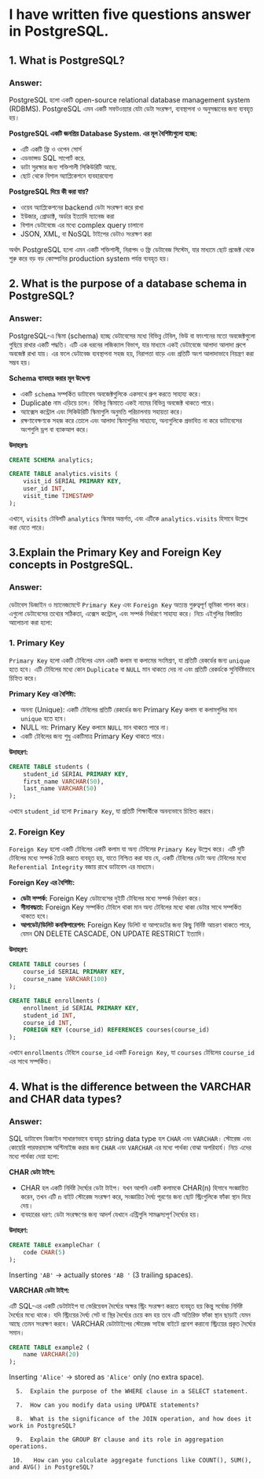 # I have written five questions answer in PostgreSQL.

## 1. What is PostgreSQL?

### Answer: 
PostgreSQL হলো একটি open-source relational database management system (RDBMS). PostgreSQL এমন একটি সফটওয়্যার যেটা ডেটা সংরক্ষণ, ব্যবস্থাপনা ও অনুসন্ধানের জন্য ব্যবহৃত হয়।

<b>PostgreSQL একটি জনপ্রিয় Database System. এর মূল বৈশিষ্ট্যগুলো হচ্ছে:</b>

- এটি একটি  ফ্রি ও ওপেন সোর্স
- এডভান্সড SQL সাপোর্ট  করে.
- ডাটা সুরক্ষার জন্য শক্তিশালী সিকিউরিটি আছে.
- ছোট থেকে বিশাল অ্যাপ্লিকেশনে ব্যবহারযোগ্য

<b>PostgreSQL দিয়ে কী করা যায়?</b>

- ওয়েব অ্যাপ্লিকেশনের backend ডেটা সংরক্ষণ করে রাখা
- ইউজার, প্রোডাক্ট, অর্ডার ইত্যাদি ম্যানেজ করা
- বিশাল ডেটাবেজে এর মধ্যে complex query চালানো
- JSON, XML, বা NoSQL টাইপের ডেটাও সংরক্ষণ করা

অর্থাৎ PostgreSQL হলো এমন একটি শক্তিশালী, নিরাপদ ও ফ্রি ডেটাবেজ সিস্টেম, যার মাধ্যমে ছোট প্রজেক্ট থেকে শুরু করে বড় বড় কোম্পানির production system পর্যন্ত ব্যবহৃত হয়। 

## 2. What is the purpose of a database schema in PostgreSQL?

### Answer: 

PostgreSQL-এ স্কিমা (schema) হচ্ছে ডেটাবেসের মধ্যে বিভিন্ন টেবিল, ভিউ বা ফাংশনের মতো অবজেক্টগুলো গুছিয়ে রাখার একটি পদ্ধতি। এটি এক ধরনের লজিক্যাল বিভাগ, যার মাধ্যমে একই ডেটাবেজে আলাদা আলাদা গ্রুপে অবজেক্ট রাখা যায়। এর ফলে ডেটাবেজ ব্যবস্থাপনা সহজ হয়, নিরাপত্তা বাড়ে এবং প্রতিটি অংশ আলাদাভাবে নিয়ন্ত্রণ করা সম্ভব হয়।

<b>Schema ব্যাবহার করার মূল উদ্দেশ্য</b>
- একটি `schema` সম্পর্কিত ডাটাবেস অবজেক্টগুলিকে একসাথে গ্রুপ করতে সাহায্য করে।
- Duplicate নাম এড়িয়ে চলে। বিভিন্ন স্কিমাতে একই নামের বিভিন্ন অবজেক্ট থাকতে পারে।
- অ্যাক্সেস কন্ট্রোল এবং সিকিউরিটি স্কিমাগুলি অনুমতি পরিচালনায় সহায়তা করে।
- রক্ষণাবেক্ষণকে সহজ করে তোলে এবং আলাদা স্কিমাগুলির সাহায্যে, অন্যগুলিকে প্রভাবিত না করে ডাটাবেসের অংশগুলি ড্রপ বা ব্যাকআপ করে।

<b>উদাহরণঃ</b>

```sql
CREATE SCHEMA analytics;

CREATE TABLE analytics.visits (
    visit_id SERIAL PRIMARY KEY,
    user_id INT,
    visit_time TIMESTAMP
);
```
এখানে, `visits` টেবিলটি `analytics` স্কিমার অন্তর্গত, এবং এটিকে `analytics.visits` হিসাবে উল্লেখ করা যেতে পারে।

## 3.Explain the Primary Key and Foreign Key concepts in PostgreSQL.

### Answer: 

ডেটাবেস ডিজাইন ও ম্যানেজমেন্টে `Primary Key` এবং `Foreign Key` অত্যন্ত গুরুত্বপূর্ণ ভূমিকা পালন করে। এগুলো ডেটাবেসের তথ্যের সঠিকতা, এক্সেস কন্ট্রোল, এবং সম্পর্ক নির্ধারণে সাহায্য করে। নিচে এইগুলির বিস্তারিত আলোচনা করা হলো:

### 1. Primary Key
`Primary Key` হলো একটি টেবিলের এমন একটি কলাম বা কলামের সংমিশ্রণ, যা প্রতিটি রেকর্ডের জন্য `unique` হতে হবে। এটি টেবিলের মধ্যে কোন `Duplicate` বা `NULL` মান থাকতে দেয় না এবং প্রতিটি রেকর্ডকে সুনির্দিষ্টভাবে চিহ্নিত করে।

<b>Primary Key এর বৈশিষ্ট্য:</b>
- অনন্য (Unique): একটি টেবিলের প্রতিটি রেকর্ডের জন্য Primary Key কলাম বা কলামগুলির মান `unique` হতে হবে।
- NULL নয়: Primary Key কলামে `NULL` মান থাকতে পারে না।
- একটি টেবিলের জন্য শুধু একটিমাত্র Primary Key থাকতে পারে।

<b>উদাহরণ:</b>

```sql
CREATE TABLE students (
    student_id SERIAL PRIMARY KEY,
    first_name VARCHAR(50),
    last_name VARCHAR(50)
);
```
এখানে `student_id` হলো `Primary Key`, যা প্রতিটি শিক্ষার্থীকে অনন্যভাবে চিহ্নিত করবে।

### 2. Foreign Key
`Foreign Key` হলো একটি টেবিলের একটি কলাম যা অন্য টেবিলের `Primary Key` উল্লেখ করে। এটি দুটি টেবিলের মধ্যে সম্পর্ক তৈরি করতে ব্যবহৃত হয়, যাতে নিশ্চিত করা যায় যে, একটি টেবিলের ডেটা অন্য টেবিলের মধ্যে `Referential Integrity` বজায় রাখে ডাটাবেস এর মাধ্যমে।

<b>Foreign Key এর বৈশিষ্ট্য:</b>
- <b>ডেটা সম্পর্ক:</b> Foreign Key ডেটাবেসের দুইটি টেবিলের মধ্যে সম্পর্ক নির্ধারণ করে।
- <b>সীমাবদ্ধতা:</b> Foreign Key সম্পর্কিত টেবিলে থাকা মান অন্য টেবিলের মধ্যে থাকা ডেটার সাথে সম্পর্কিত থাকতে হবে।
- <b>আপডেট/ডিলিট কনফিগারেশন:</b> Foreign Key ডিলিট বা আপডেটের জন্য কিছু নির্দিষ্ট আচরণ থাকতে পারে, যেমন ON DELETE CASCADE, ON UPDATE RESTRICT ইত্যাদি।

<b>উদাহরণ:</b>

```sql
CREATE TABLE courses (
    course_id SERIAL PRIMARY KEY,
    course_name VARCHAR(100)
);

CREATE TABLE enrollments (
    enrollment_id SERIAL PRIMARY KEY,
    student_id INT,
    course_id INT,
    FOREIGN KEY (course_id) REFERENCES courses(course_id)
);
```
এখানে `enrollments` টেবিলে `course_id` একটি `Foreign Key`, যা `courses` টেবিলের `course_id` এর সাথে সম্পর্কিত।

## 4. What is the difference between the VARCHAR and CHAR data types?

### Answer: 
SQL ডাটাবেস ডিজাইন সাধারণভাবে ব্যবহৃত string data type হল `CHAR` এবং `VARCHAR।` স্টোরেজ এবং কোয়েরি পারফরম্যান্স অপ্টিমাইজ করার জন্য `CHAR` এবং `VARCHAR` এর মধ্যে পার্থক্য বোঝা অপরিহার্য। নিচে এদের মধ্যে পার্থক্য দেয়া হলো:

<b>CHAR ডেটা টাইপ:</b>

- CHAR হল একটি নির্দিষ্ট দৈর্ঘ্যের ডেটা টাইপ। যখন আপনি একটি কলামকে CHAR(n) হিসাবে সংজ্ঞায়িত করেন, তখন এটি `n` বাইট স্টোরেজ সংরক্ষণ করে, সংজ্ঞায়িত দৈর্ঘ্য পূরণের জন্য ছোট স্ট্রিংগুলিকে ফাঁকা স্থান দিয়ে দেয়।
- ব্যবহারের ধরণ: ডেটা সংরক্ষণের জন্য আদর্শ যেখানে এন্ট্রিগুলি সামঞ্জস্যপূর্ণ দৈর্ঘ্যের হয়।

<b>উদাহরণ:</b>

```sql
CREATE TABLE exampleChar (
    code CHAR(5)
);
```
Inserting `'AB'` → actually stores `'AB '` (3 trailing spaces).

<b>VARCHAR ডেটা টাইপ:</b>

এটি SQL-এর একটি ডেটাটাইপ যা ভেরিয়েবল দৈর্ঘ্যের অক্ষর স্ট্রিং সংরক্ষণ করতে ব্যবহৃত হয় কিন্তু সর্বোচ্চ নির্দিষ্ট দৈর্ঘ্যের মধ্যে থাকে। যদি স্ট্রিংয়ের দৈর্ঘ্য সেট বা স্থির দৈর্ঘ্যের চেয়ে কম হয় তবে এটি অতিরিক্ত ফাঁকা স্থান ছাড়াই যেমন আছে তেমন সংরক্ষণ করবে। VARCHAR ডেটাটাইপের স্টোরেজ সাইজ বাইটে প্রবেশ করানো স্ট্রিংয়ের প্রকৃত দৈর্ঘ্যের সমান।

```sql
CREATE TABLE example2 (
    name VARCHAR(20)
);
```
Inserting `'Alice'` → stored as `'Alice'` only (no extra space).



      5.  Explain the purpose of the WHERE clause in a SELECT statement.

      7.  How can you modify data using UPDATE statements?

      8.  What is the significance of the JOIN operation, and how does it work in PostgreSQL?

      9.  Explain the GROUP BY clause and its role in aggregation operations.
      
     10.   How can you calculate aggregate functions like COUNT(), SUM(), and AVG() in PostgreSQL?